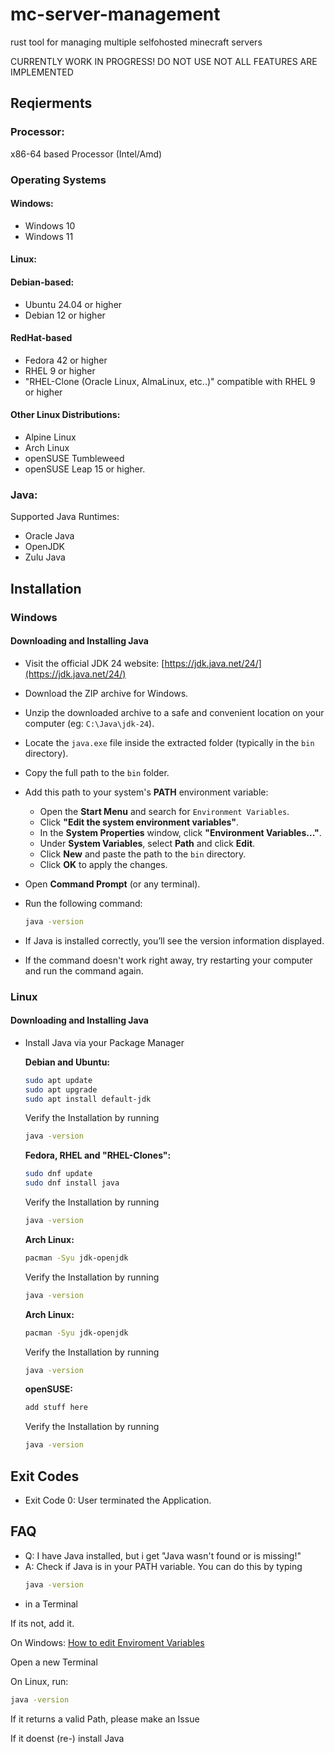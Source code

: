 # mc-server-management

rust tool for managing multiple selfohosted minecraft servers

CURRENTLY WORK IN PROGRESS!
DO NOT USE
NOT ALL FEATURES ARE IMPLEMENTED

## Reqierments

### Processor:

x86-64 based Processor (Intel/Amd)

### Operating Systems

#### Windows:

- Windows 10
- Windows 11

#### Linux: 

#### Debian-based:
- Ubuntu 24.04 or higher
- Debian 12 or higher


#### RedHat-based

- Fedora 42 or higher
- RHEL 9 or higher
- "RHEL-Clone (Oracle Linux, AlmaLinux, etc..)" compatible with RHEL 9 or higher

#### Other Linux Distributions:

- Alpine Linux
- Arch Linux
- openSUSE Tumbleweed
- openSUSE Leap 15 or higher.

### Java:

Supported Java Runtimes:

- Oracle Java
- OpenJDK
- Zulu Java

## Installation

### Windows

#### Downloading and Installing Java
- Visit the official JDK 24 website: [https://jdk.java.net/24/](https://jdk.java.net/24/)
- Download the ZIP archive for Windows.
- Unzip the downloaded archive to a safe and convenient location on your computer (eg:  `C:\Java\jdk-24`).
- Locate the `java.exe` file inside the extracted folder (typically in the `bin` directory).
- Copy the full path to the `bin` folder.
- Add this path to your system's **PATH** environment variable:
  - Open the **Start Menu** and search for `Environment Variables`.
  - Click **"Edit the system environment variables"**.
  - In the **System Properties** window, click **"Environment Variables..."**.
  - Under **System Variables**, select **Path** and click **Edit**.
  - Click **New** and paste the path to the `bin` directory.
  - Click **OK** to apply the changes.

- Open **Command Prompt** (or any terminal).
- Run the following command:

  ```bash
  java -version
  ```

- If Java is installed correctly, you’ll see the version information displayed.

- If the command doesn't work right away, try restarting your computer and run the command again.

### Linux

#### Downloading and Installing Java

- Install Java via your Package Manager

  **Debian and Ubuntu:**
  
   ```bash
   sudo apt update
   sudo apt upgrade
   sudo apt install default-jdk
  ```
  Verify the Installation by running
  ```bash
  java -version
  ```
  **Fedora, RHEL and "RHEL-Clones":**
  
   ```bash
  sudo dnf update
  sudo dnf install java
  ```
  Verify the Installation by running
    ```bash
  java -version
  ```
  **Arch  Linux:**
  
   ```bash
  pacman -Syu jdk-openjdk
  ```
  Verify the Installation by running
    ```bash
  java -version
  ```

  **Arch  Linux:**
  
   ```bash
  pacman -Syu jdk-openjdk
  ```
  Verify the Installation by running
    ```bash
  java -version
  ```
  **openSUSE:**
  
   ```bash
  add stuff here
  ```
  Verify the Installation by running
    ```bash
  java -version
  ```



## Exit Codes

- Exit Code 0: User terminated the Application.

## FAQ

- Q: I have Java installed, but i get "Java wasn't found or is missing!"
- A: Check if Java is in your PATH variable. You can do this by typing
    ```bash
  java -version
  ```
-   in a Terminal

If its not, add it.
    
  On Windows: [How to edit Enviroment Variables](https://www.google.com/search?q=how+to+edit+environment+variables+in+windows&sca_esv=87b41ab4477c98ab&sxsrf=AE3TifOTess3olJYauutliwMR8rU_Ub-yA%3A1749203581729&source=hp&ei=fbpCaKWsKrSI9u8Pr5_muQ8&iflsig=AOw8s4IAAAAAaELIjZ9Uqyh4psKbgFDI_4vq5JbJ5PAs&ved=0ahUKEwjl3oGRw9yNAxU0hP0HHa-POfcQ4dUDCBk&uact=5&oq=how+to+edit+environment+variables+in+windows&gs_lp=Egdnd3Mtd2l6Iixob3cgdG8gZWRpdCBlbnZpcm9ubWVudCB2YXJpYWJsZXMgaW4gd2luZG93czIIEAAYgAQYywEyCBAAGIAEGMsBMggQABiABBjLATIGEAAYFhgeMgYQABgWGB4yBhAAGBYYHjIGEAAYFhgeMgUQABjvBTIIEAAYgAQYogQyBRAAGO8FSJoDUABYAHAAeACQAQCYAUCgAUCqAQExuAEDyAEA-AEC-AEBmAIBoAJImAMAkgcBMaAHmQeyBwExuAdIwgcDMy0xyAcI&sclient=gws-wiz)

  Open a new Terminal

  On Linux, run:
    
  ```bash
  java -version
  ```

  If it returns a valid Path, please make an Issue

  If it doenst (re-) install Java
